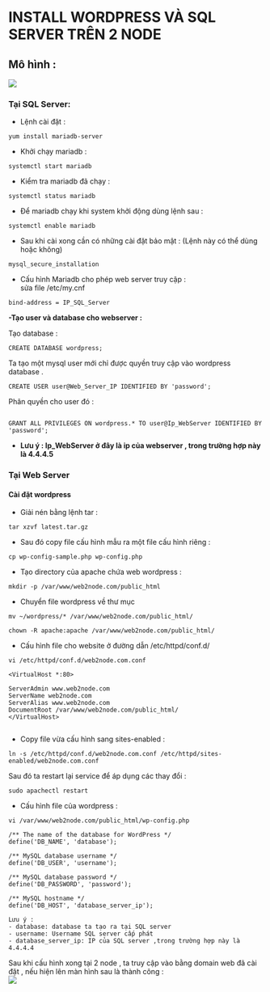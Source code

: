 # INSTALL WORDPRESS VÀ SQL SERVER TRÊN 2 NODE 
## **Mô hình :**  
<img src="https://i.imgur.com/WjLXPDZ.png">   

### **Tại SQL Server:**  

 - Lệnh cài đặt :  

```
yum install mariadb-server
```
- Khởi chạy mariadb :  
```
systemctl start mariadb
```
- Kiểm tra mariadb đã chạy :  
```
systemctl status mariadb
```
- Để mariadb chạy khi system khởi động dùng lệnh sau :  
```
systemctl enable mariadb
```
- Sau khi cài xong cần có những cài đặt bảo mật : (Lệnh này có thể dùng hoặc không)
```
mysql_secure_installation
```

- Cấu hình Mariadb cho phép web server truy cập :  
sửa file /etc/my.cnf   
```
bind-address = IP_SQL_Server
``` 


**-Tạo user và database cho webserver :**   
  
Tạo database :  
```
CREATE DATABASE wordpress;
```

Ta tạo một mysql user mới chỉ được quyền truy cập vào wordpress database .   
```
CREATE USER user@Web_Server_IP IDENTIFIED BY 'password';
```
Phân quyền cho user đó :  
```

GRANT ALL PRIVILEGES ON wordpress.* TO user@Ip_WebServer IDENTIFIED BY 'password';
```

- **Lưu ý : Ip_WebServer ở đây là ip của webserver , trong trường hợp này là 4.4.4.5**

### **Tại Web Server**
  #### **Cài đặt wordpress**   

 - Giải nén bằng lệnh tar :  
```
tar xzvf latest.tar.gz
```  
- Sau đó copy file cấu hình mẫu ra một file cấu hình riêng :   
```
cp wp-config-sample.php wp-config.php
```

- Tạo directory của apache chứa web wordpress : 
```
mkdir -p /var/www/web2node.com/public_html
  ```  

  - Chuyển file wordpress về thư mục 
 ```    
mv ~/wordpress/* /var/www/web2node.com/public_html/
  
chown -R apache:apache /var/www/web2node.com/public_html/  
```  
- Cấu hình file  cho website ở đường dẫn /etc/httpd/conf.d/ 
```
vi /etc/httpd/conf.d/web2node.com.conf
```  
```
<VirtualHost *:80>

ServerAdmin www.web2node.com
ServerName web2node.com
ServerAlias www.web2node.com
DocumentRoot /var/www/web2node.com/public_html/
</VirtualHost>


```
- Copy file vừa cấu hình sang sites-enabled :
```
ln -s /etc/httpd/conf.d/web2node.com.conf /etc/httpd/sites-enabled/web2node.com.conf
```
Sau đó ta restart lại service để áp dụng các thay đổi :  
```
sudo apachectl restart  
```
- Cấu hình file của wordpress :   

```
vi /var/www/web2node.com/public_html/wp-config.php  
```   

```
/** The name of the database for WordPress */
define('DB_NAME', 'database');

/** MySQL database username */
define('DB_USER', 'username');

/** MySQL database password */
define('DB_PASSWORD', 'password');

/** MySQL hostname */
define('DB_HOST', 'database_server_ip'); 
```
```
Lưu ý :
- database: database ta tạo ra tại SQL server
- username: Username SQL server cấp phát 
- database_server_ip: IP của SQL server ,trong trường hợp này là 4.4.4.4
```  

Sau khi cấu hình xong tại 2 node , ta truy cập vào bằng domain web đã cài đặt , nếu hiện lên màn hình sau là thành công :  
<img src="https://i.imgur.com/KXvvPV5.png">